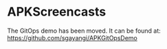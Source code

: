 # APKScreencasts

The GitOps demo has been moved. It can be found at: https://github.com/sgayangi/APKGitOpsDemo